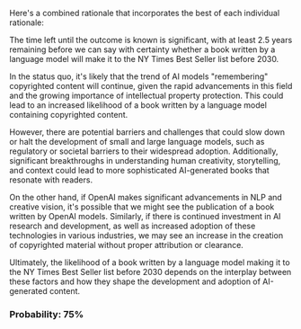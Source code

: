 Here's a combined rationale that incorporates the best of each individual rationale:

The time left until the outcome is known is significant, with at least 2.5 years remaining before we can say with certainty whether a book written by a language model will make it to the NY Times Best Seller list before 2030.

In the status quo, it's likely that the trend of AI models "remembering" copyrighted content will continue, given the rapid advancements in this field and the growing importance of intellectual property protection. This could lead to an increased likelihood of a book written by a language model containing copyrighted content.

However, there are potential barriers and challenges that could slow down or halt the development of small and large language models, such as regulatory or societal barriers to their widespread adoption. Additionally, significant breakthroughs in understanding human creativity, storytelling, and context could lead to more sophisticated AI-generated books that resonate with readers.

On the other hand, if OpenAI makes significant advancements in NLP and creative vision, it's possible that we might see the publication of a book written by OpenAI models. Similarly, if there is continued investment in AI research and development, as well as increased adoption of these technologies in various industries, we may see an increase in the creation of copyrighted material without proper attribution or clearance.

Ultimately, the likelihood of a book written by a language model making it to the NY Times Best Seller list before 2030 depends on the interplay between these factors and how they shape the development and adoption of AI-generated content.

### Probability: 75%